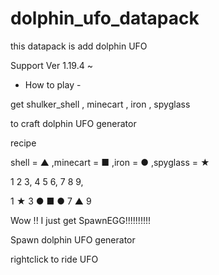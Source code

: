 # dolphin_ufo_datapack
this datapack is add dolphin UFO

Support Ver 1.19.4 ~ 

- How to play -

get shulker_shell , minecart , iron , spyglass

to craft dolphin UFO generator 

recipe

shell = ▲ ,minecart = ■ ,iron = ● ,spyglass = ★

1 2 3,
4 5 6,
7 8 9,

1 ★ 3
● ■  ●
7 ▲ 9

Wow !! I just get SpawnEGG!!!!!!!!!!

Spawn dolphin UFO generator

rightclick to ride UFO
